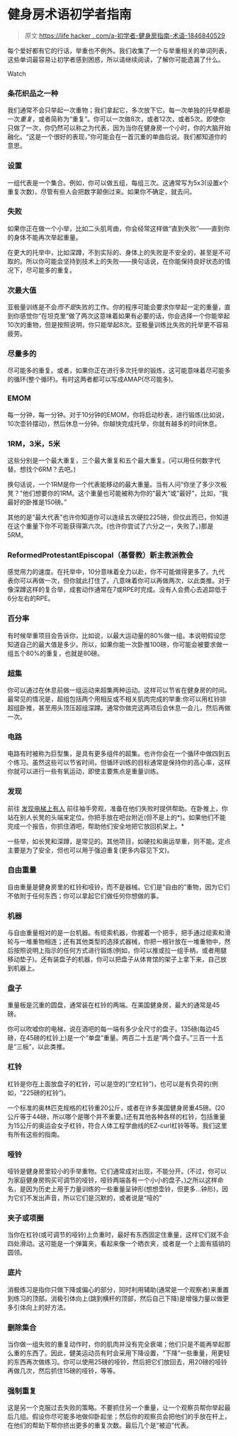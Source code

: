 # 健身房术语初学者指南

> 原文:[https://life hacker . com/a-初学者-健身房指南-术语-1846840529](https://lifehacker.com/a-beginners-guide-to-gym-terminology-1846840529)

每个爱好都有它的行话，举重也不例外。我们收集了一个与举重相关的单词列表，这些单词最容易让初学者感到困惑，所以请继续阅读，了解你可能遗漏了什么。

Watch

### 条花织品之一种

我们通常不会只举起一次重物；我们拿起它，多次放下它。每一次单独的托举都是一次*重复*，或者简称为“重复”。你可以一次做8次，或者12次，或者5次。即使你只做了一次，你仍然可以称之为代表，因为当你在健身房一个小时，你的大脑开始融化。“这是一个很好的表现，”你可能会在一首沉重的单曲后说。我们都知道你的意思。

### 设置

一组代表是一个集合。例如，你可以做五组，每组三次。这通常写为5x3(设置x个重复次数)，尽管有些人会把数字颠倒过来。如果你不确定，就去问。

### 失败

如果你正在做一个小举，比如二头肌弯曲，你会经常这样做“直到失败”——直到你的身体不能再次举起重量。

在更大的托举中，比如深蹲，不到实际的、身体上的失败是不安全的，甚至是不可取的。所以你可能会坚持到技术上的失败——换句话说，在你能保持良好状态的情况下，尽可能多的重复。

### 次最大值

亚极量训练是不会*而不是*失败的工作。你的程序可能会要求你举起一定的重量，直到你感觉你“在坦克里”做了两次这意味着如果有必要的话，你会选择一个你能举起10次的重物，但是按照说明，你只能举起8次。亚极量训练比失败的托举更不容易疲劳。

### 尽量多的

尽可能多的重复。或者，如果你正在进行多次托举的锻炼，这可能意味着尽可能多的循环(整个循环)。有时这两者都可以写成AMAP(尽可能多)。

### EMOM

每一分钟，每一分钟。对于10分钟的EMOM，你将启动秒表，进行锻炼(比如说，10次壶铃摆动)，然后休息一分钟。你越快完成托举，你就有越多的时间休息。

### 1RM，3米，5米

这些分别是一个最大重复，三个最大重复和五个最大重复。(可以用任何数字代替。想找个6RM？去吧。)

换句话说，一个1RM是你一个代表能移动的最大重量。当有人问“你坐了多少次板凳？”他们想要你的1RM。这个重量也可能被称为你的“最大”或“最好”，比如，“我最好的卧推是150磅。”

其他的是“最大代表”也许你知道你可以连续五次硬拉225磅，但仅此而已，你知道在这个重量下你不可能获得第六次。(也许你尝试了六分之一，失败了。)那是5RM。

### ReformedProtestantEpiscopal（基督教）新主教派教会

感觉用力的速度。在托举中，10分意味着全力以赴，你不可能做得更多了。九代表你可以再做一次，但你就此打住了。八意味着你可以再做两次，以此类推。对于像深蹲这样的复合举，成套动作通常在7或RPE时完成。没有人会费心去追踪低于6分左右的RPE。

### 百分率

有时候举重项目会告诉你，比如说，以最大运动量的80%做一组。本说明假设您知道自己的最大值是多少。所以，如果你能一次卧推100磅，你可能会被要求做一组五个80%的重复，也就是80磅。

### 超集

你可以通过在休息前做一组运动来超集两种运动。这样可以节省在健身房的时间。最常见的情况是，超组包括两个用相反或不相关肌肉完成的举重:你可以用杠铃排超组卧推，甚至用头顶压超组深蹲。通常你做完这两项后会休息一会儿，然后再做一次。

### 电路

电路有时被称为巨型集，是具有更多组件的超集。也许你会在一个循环中做四到五个练习。虽然这些可以节省时间，但循环训练的目标通常是保持你的高心率，这样你就可以进行一些有氧运动，即使主要焦点是重量训练。

### 发现

前往 [发现电梯上有人](https://vitals.lifehacker.com/how-to-ask-someone-to-spot-you-on-the-bench-press-1837201332) 前往袖手旁观，准备在他们失败时提供帮助。在卧推上，你站在别人长凳的头端来定位。你把手放在吧台附近(但不是上的*)。如果他们不能完成一个报告，你抓住酒吧，帮助他们安全地把它放回机架上。*

一些举，如长凳和深蹲，是常见的。其他项目，如硬拉和奥运举重，则不能。定点主要是为了安全，但也可以用于强迫重复(更多内容见下文)。

### 自由重量

自由重量是健身房里的杠铃和哑铃，而不是器械。它们是“自由的”重物，因为它们不依附于任何东西；你可以拿起它们做任何你想做的事。

### 机器

与自由重量相对的是一台机器。有缆索机器，你握着一个把手，把手通过缆索和滑轮与一堆重物相连；还有其他类型的选择式器械，你把一根针放在一堆重物中，然后按照说明上指示的任何方式进行锻炼(例如，你可以推或拉一组手柄，或者用腿移动垫子)。还有装盘子的机器，你可以把盘子从体育馆的架子上拿下来，自己放到机器上。

### 盘子

重量板是沉重的圆盘，通常装在杠铃的两端。在美国健身房，最大的通常是45磅。

你可以吹嘘你的电梯，说在酒吧的每一端有多少全尺寸的盘子。135磅(每边45磅，在45磅的杠铃上)是一个“单盘”重量。两百二十五是“两个盘子。”三百一十五是“三板”，以此类推。

### 杠铃

杠铃是你在上面放盘子的杠铃，可以是空的(“空杠铃”)，也可以是有负荷的(例如，“225磅的杠铃”)。

一个标准的奥林匹克规格的杠铃重20公斤，或者在许多美国健身房重45磅。(20公斤等于44磅，所以哪个是哪个并不重要。)还有其他各种各样的杠铃，包括重量为15公斤的奥运会女子杠铃，符合人体工程学曲线的EZ-curl杠铃等等。我们这里有所有这些的指南。

### 哑铃

哑铃是健身房里较小的手举重物。它们通常成对出现，不能分开。(不过，你可以为家庭健身房购买可调节的哑铃，哑铃两端各有一个小小的盘子。)之所以这样命名，是因为历史上用于力量训练的一些重量呈钟形(想想壶铃，但更多...钟形)，因为它们不发出声音，所以它们是沉默的，或者说是“哑的”

### 夹子或项圈

当你在杠铃(或可调节的哑铃)上负重时，最好有东西固定住重量，这样它们就不会四处滑动。这可能是一个弹簧夹，看起来像一个晒衣夹，或者是一个上面有插销的圆领。

### 底片

消极练习是指你只做下降或偏心的部分，同时利用辅助(通常是一个观察者)来重置到练习的顶部。消极引体向上(跳到横杆的顶部，然后自己下降)是增强力量以做更多引体向上的好方法。

### 删除集合

当你做一组失败的重复动作时，你的肌肉并没有完全衰竭；他们只是不能再举起那么重的东西了。因此，健美运动员有时会采用下降设置，“下降”一些重量，用更轻的东西再次做练习。你可以使用25磅的哑铃，然后把它们放回去，用20磅的哑铃再做几次，然后抓住15磅的哑铃，等等。

### 强制重复

这是另一个克服过去失败的策略。不要抓住另一个重量，让一个观察员帮你举起最后几组。假设你尽可能多地做仰卧起坐；然后你的观察员会把他们的手放在杆上，在他们的帮助下帮你挤出更多的重复次数。最后几个是“被迫”代表。